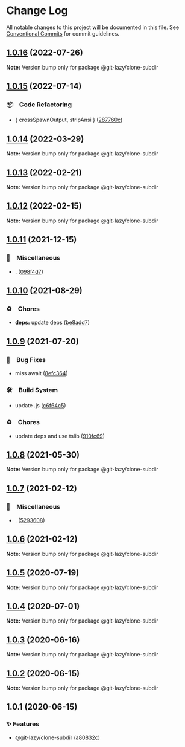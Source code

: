 # Change Log

All notable changes to this project will be documented in this file.
See [Conventional Commits](https://conventionalcommits.org) for commit guidelines.

## [1.0.16](https://github.com/bluelovers/ws-git-lazy/compare/@git-lazy/clone-subdir@1.0.15...@git-lazy/clone-subdir@1.0.16) (2022-07-26)

**Note:** Version bump only for package @git-lazy/clone-subdir





## [1.0.15](https://github.com/bluelovers/ws-git-lazy/compare/@git-lazy/clone-subdir@1.0.14...@git-lazy/clone-subdir@1.0.15) (2022-07-14)


### 📦　Code Refactoring

* { crossSpawnOutput, stripAnsi } ([287760c](https://github.com/bluelovers/ws-git-lazy/commit/287760c0cc6a540a6d7e2d561afeb9ba5d737d8f))





## [1.0.14](https://github.com/bluelovers/ws-git-lazy/compare/@git-lazy/clone-subdir@1.0.13...@git-lazy/clone-subdir@1.0.14) (2022-03-29)

**Note:** Version bump only for package @git-lazy/clone-subdir





## [1.0.13](https://github.com/bluelovers/ws-git-lazy/compare/@git-lazy/clone-subdir@1.0.12...@git-lazy/clone-subdir@1.0.13) (2022-02-21)

**Note:** Version bump only for package @git-lazy/clone-subdir





## [1.0.12](https://github.com/bluelovers/ws-git-lazy/compare/@git-lazy/clone-subdir@1.0.11...@git-lazy/clone-subdir@1.0.12) (2022-02-15)

**Note:** Version bump only for package @git-lazy/clone-subdir





## [1.0.11](https://github.com/bluelovers/ws-git-lazy/compare/@git-lazy/clone-subdir@1.0.10...@git-lazy/clone-subdir@1.0.11) (2021-12-15)


### 🔖　Miscellaneous

* . ([098f4d7](https://github.com/bluelovers/ws-git-lazy/commit/098f4d705517f0efeef7ef5e9a15c0a16038bb4b))





## [1.0.10](https://github.com/bluelovers/ws-git-lazy/compare/@git-lazy/clone-subdir@1.0.9...@git-lazy/clone-subdir@1.0.10) (2021-08-29)


### ♻️　Chores

* **deps:** update deps ([be8add7](https://github.com/bluelovers/ws-git-lazy/commit/be8add78b800730f5056f777b1a94dcf329801ea))





## [1.0.9](https://github.com/bluelovers/ws-git-lazy/compare/@git-lazy/clone-subdir@1.0.8...@git-lazy/clone-subdir@1.0.9) (2021-07-20)


### 🐛　Bug Fixes

* miss await ([8efc364](https://github.com/bluelovers/ws-git-lazy/commit/8efc3641224cfc87b1ddd9796964d53e44f3eaec))


### 🛠　Build System

* update .js ([c6f64c5](https://github.com/bluelovers/ws-git-lazy/commit/c6f64c52d8aafa63d2e4424bdc36192fe413733f))


### ♻️　Chores

* update deps and use tslib ([910fc69](https://github.com/bluelovers/ws-git-lazy/commit/910fc69537675a16bd0c27bf8d6878196eee51d6))





## [1.0.8](https://github.com/bluelovers/ws-git-lazy/compare/@git-lazy/clone-subdir@1.0.7...@git-lazy/clone-subdir@1.0.8) (2021-05-30)

**Note:** Version bump only for package @git-lazy/clone-subdir





## [1.0.7](https://github.com/bluelovers/ws-git-lazy/compare/@git-lazy/clone-subdir@1.0.6...@git-lazy/clone-subdir@1.0.7) (2021-02-12)


### 🔖　Miscellaneous

* . ([5293608](https://github.com/bluelovers/ws-git-lazy/commit/529360849e1fb6e74278be035363614635572081))





## [1.0.6](https://github.com/bluelovers/ws-git-lazy/compare/@git-lazy/clone-subdir@1.0.5...@git-lazy/clone-subdir@1.0.6) (2021-02-12)

**Note:** Version bump only for package @git-lazy/clone-subdir





## [1.0.5](https://github.com/bluelovers/ws-git-lazy/compare/@git-lazy/clone-subdir@1.0.4...@git-lazy/clone-subdir@1.0.5) (2020-07-19)

**Note:** Version bump only for package @git-lazy/clone-subdir





## [1.0.4](https://github.com/bluelovers/ws-git-lazy/compare/@git-lazy/clone-subdir@1.0.3...@git-lazy/clone-subdir@1.0.4) (2020-07-01)

**Note:** Version bump only for package @git-lazy/clone-subdir





## [1.0.3](https://github.com/bluelovers/ws-git-lazy/compare/@git-lazy/clone-subdir@1.0.2...@git-lazy/clone-subdir@1.0.3) (2020-06-16)

**Note:** Version bump only for package @git-lazy/clone-subdir





## [1.0.2](https://github.com/bluelovers/ws-git-lazy/compare/@git-lazy/clone-subdir@1.0.1...@git-lazy/clone-subdir@1.0.2) (2020-06-15)

**Note:** Version bump only for package @git-lazy/clone-subdir





## 1.0.1 (2020-06-15)


### ✨ Features

*  @git-lazy/clone-subdir ([a80832c](https://github.com/bluelovers/ws-git-lazy/commit/a80832c60115ebaacf21ed2f890c45888f0efadf))
